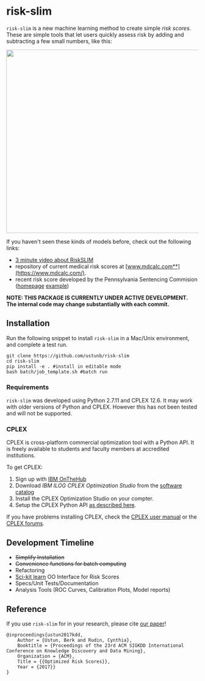 risk-slim
========

``risk-slim`` is a new machine learning method to create simple *risk scores*. These are simple tools that let users quickly assess risk by adding and subtracting a few small numbers, like this:

<p align="center">
<img src="https://github.com/ustunb/risk-slim/blob/master/images/risk_score_seizure.png" width="640" height="480" border="0"/>
</p>

If you haven't seen these kinds of models before, check out the following links:

- [3 minute video about RiskSLIM](http://www.youtube.com/watch?feature=player_embedded&v=WQDVejk17Aw)
- repository of current medical risk scores at [www.mdcalc.com**](https://www.mdcalc.com/).
- recent risk score developed by the Pennsylvania Sentencing Commision
([homepage](http://pcs.la.psu.edu/publications-and-research/research-and-evaluation-reports/risk-assessment/)
[example](http://pcs.la.psu.edu/publications-and-research/research-and-evaluation-reports/risk-assessment/phase-i-reports/interim-report-7-validation-of-risk-scale/view))


**NOTE: THIS PACKAGE IS CURRENTLY UNDER ACTIVE DEVELOPMENT. The internal code may change substantially with each commit.** 

## Installation
  
Run the following snippet to install ``risk-slim`` in a Mac/Unix environment, and complete a test run.  

```
git clone https://github.com/ustunb/risk-slim
cd risk-slim
pip install -e . #install in editable mode  
bash batch/job_template.sh #batch run
```

### Requirements

``risk-slim`` was developed using Python 2.7.11 and CPLEX 12.6. It may work with older versions of Python and CPLEX. However this has not been tested and will not be supported.


### CPLEX 

CPLEX is cross-platform commercial optimization tool with a Python API. It is freely available to students and faculty members at accredited institutions. 

To get CPLEX:

1. Sign up with [IBM OnTheHub](https://ibm.onthehub.com/WebStore/Account/VerifyEmailDomain.aspx)
2. Download *IBM ILOG CPLEX Optimization Studio* from the [software catalog](https://ibm.onthehub.com/WebStore/ProductSearchOfferingList.aspx?srch=CPLEX)
3. Install the CPLEX Optimization Studio on your compter.
4. Setup the CPLEX Python API [as described here](https://www.ibm.com/support/knowledgecenter/SSSA5P_12.8.0/ilog.odms.cplex.help/CPLEX/GettingStarted/topics/set_up/Python_setup.html).

If you have problems installing CPLEX, check the [CPLEX user manual](http://www-01.ibm.com/support/knowledgecenter/SSSA5P/welcome) or the [CPLEX forums](https://www.ibm.com/developerworks/community/forums/html/forum?id=11111111-0000-0000-0000-000000002059). 

## Development Timeline

- ~~Simplify Installation~~ 
- ~~Convenience functions for batch computing~~
- Refactoring
- [Sci-kit learn](http://scikit-learn.org/stable/developers/contributing.html#rolling-your-own-estimator) OO Interface for Risk Scores
- Specs/Unit Tests/Documentation
- Analysis Tools (ROC Curves, Calibration Plots, Model reports)
 
## Reference 

If you use ``risk-slim`` for in your research, please cite [our paper](https://arxiv.org/abs/1610.00168)!  
     
```
@inproceedings{ustun2017kdd,
	Author = {Ustun, Berk and Rudin, Cynthia},
	Booktitle = {Proceedings of the 23rd ACM SIGKDD International Conference on Knowledge Discovery and Data Mining},
	Organization = {ACM},
	Title = {{Optimized Risk Scores}},
	Year = {2017}}
}
```





